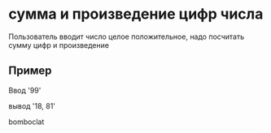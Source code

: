 # сумма и произведение цифр числа
Пользователь вводит число целое положительное, надо посчитать сумму цифр и произведение
## Пример
Ввод '99'

вывод '18, 81'

bomboclat
